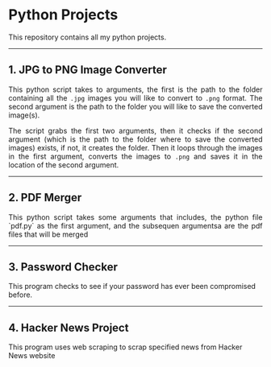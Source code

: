 # Python Projects
This repository contains all my python projects.

---
## 1. JPG to PNG Image Converter

<div align="justify">
  
This python script takes to arguments, the first is the path to the folder containing all the `.jpg` images you will like to convert to `.png` format. The second argument is the path to the folder you will like to save the converted image(s).

The script grabs the first two arguments, then it checks if the second argument (which is the path to the folder where to save the converted images) exists, if not, it creates the folder. Then it loops through the images in the first argument, converts the images to `.png` and saves it in the location of the second argument.
</div>

---
## 2. PDF Merger

<div align="justify">
This python script takes some arguments that includes, the python file `pdf.py` as the first argument, and the subsequen argumentsa are the pdf files that will be merged
</div>

---
## 3. Password Checker

This program checks to see if your password has ever been compromised before.

---
## 4. Hacker News Project

This program uses web scraping to scrap specified news from Hacker News website
